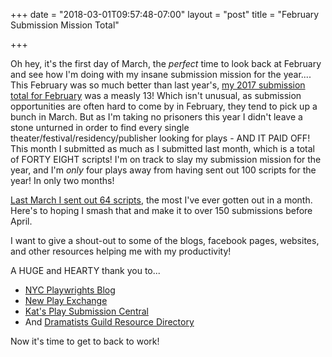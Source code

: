 +++
date = "2018-03-01T09:57:48-07:00"
layout = "post"
title = "February Submission Mission Total"

+++

Oh hey, it's the first day of March, the *perfect* time to look back at February and see how I'm doing with my insane submission mission for the year.... This February was so much better than last year's, [my 2017 submission total for February](https://rachelbublitz.com/2017/03/01/february-submissions/) was a measly 13! Which isn't unusual, as submission opportunities are often hard to come by in February, they tend to pick up a bunch in March. But as I'm taking no prisoners this year I didn't leave a stone unturned in order to find every single theater/festival/residency/publisher looking for plays - AND IT PAID OFF! This month I submitted as much as I submitted last month, which is a total of FORTY EIGHT scripts! I'm on track to slay my submission mission for the year, and I'm *only* four plays away from having sent out 100 scripts for the year! In only two months! 

[Last March I sent out 64 scripts](https://rachelbublitz.com/2017/03/31/march-submissions/), the most I've ever gotten out in a month. Here's to hoping I smash that and make it to over 150 submissions before April.

I want to give a shout-out to some of the blogs, facebook pages, websites, and other resources helping me with my productivity! 

A HUGE and HEARTY thank you to...

* [NYC Playwrights Blog](https://nycp.blogspot.com/)
* [New Play Exchange](https://newplayexchange.org/dashboard)
* [Kat's Play Submission Central](https://www.facebook.com/groups/172232179854587/)
* And [Dramatists Guild Resource Directory](https://www.dramatistsguild.com/resources/order-the-resource-directory/)

Now it's time to get to back to work!